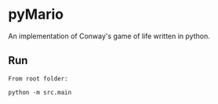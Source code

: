 pyMario
=======

An implementation of Conway's game of life written in python.

Run
---
    From root folder:

    python -m src.main